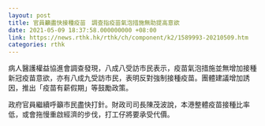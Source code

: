 ```yaml
---
layout: post
title: 官員籲盡快接種疫苗　調查指疫苗氣泡措施無助提高意欲
date: 2021-05-09 18:37:58.000000000 +08:00
link: https://news.rthk.hk/rthk/ch/component/k2/1589993-20210509.htm
categories: rthk
---
```


病人醫護權益協進會調查發現，八成八受訪市民表示，疫苗氣泡措施並無增加接種新冠疫苗意欲，亦有八成九受訪市民，表明反對強制接種疫苗。團體建議增加誘因，推出「疫苗有薪假期」等鼓勵政策。 

政府官員繼續呼籲市民盡快打針。財政司司長陳茂波說，本港整體疫苗接種比率低，或會拖慢重啟經濟的步伐，打工仔將要承受代價。
